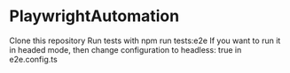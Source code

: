 # PlaywrightAutomation
Clone this repository
Run tests with npm run tests:e2e
If you want to run it in headed mode, then change configuration to headless: true in e2e.config.ts
